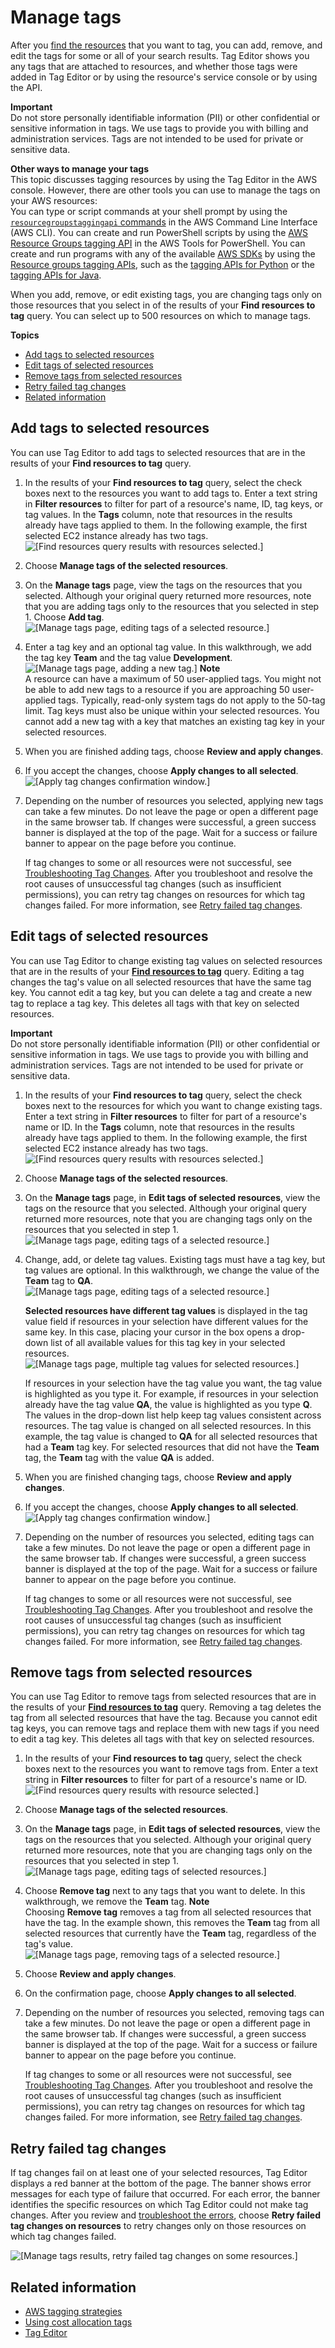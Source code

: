 # Manage tags<a name="tagging-resources"></a>

After you [find the resources](find-resources-to-tag.md) that you want to tag, you can add, remove, and edit the tags for some or all of your search results\. Tag Editor shows you any tags that are attached to resources, and whether those tags were added in Tag Editor or by using the resource's service console or by using the API\.

**Important**  
Do not store personally identifiable information \(PII\) or other confidential or sensitive information in tags\. We use tags to provide you with billing and administration services\. Tags are not intended to be used for private or sensitive data\.

**Other ways to manage your tags**  
This topic discusses tagging resources by using the Tag Editor in the AWS console\. However, there are other tools you can use to manage the tags on your AWS resources:  
You can type or script commands at your shell prompt by using the [`resourcegroupstaggingapi` commands](https://awscli.amazonaws.com/v2/documentation/api/latest/reference/resourcegroupstaggingapi/index.html#cli-aws-resourcegroupstaggingapi) in the AWS Command Line Interface \(AWS CLI\)\.
You can create and run PowerShell scripts by using the [AWS Resource Groups tagging API](https://docs.aws.amazon.com/powershell/latest/reference/items/ResourceGroupsTaggingAPI_cmdlets.html) in the AWS Tools for PowerShell\.
You can create and run programs with any of the available [AWS SDKs](https://docs.aws.amazon.com/index.html#sdks) by using the [Resource groups tagging APIs](https://docs.aws.amazon.com/resourcegroupstagging/latest/APIReference/), such as the [tagging APIs for Python](https://boto3.amazonaws.com/v1/documentation/api/latest/reference/services/resourcegroupstaggingapi.html) or the [tagging APIs for Java](https://docs.aws.amazon.com/AWSJavaScriptSDK/latest/AWS/ResourceGroupsTaggingAPI.html)\.

When you add, remove, or edit existing tags, you are changing tags only on those resources that you select in of the results of your **Find resources to tag** query\. You can select up to 500 resources on which to manage tags\.

**Topics**
+ [Add tags to selected resources](#tagging-resources-add)
+ [Edit tags of selected resources](#tagging-resources-edit)
+ [Remove tags from selected resources](#tagging-resources-delete)
+ [Retry failed tag changes](#tagging-resources-retry)
+ [Related information](#related-info-manage-tags)

## Add tags to selected resources<a name="tagging-resources-add"></a>

You can use Tag Editor to add tags to selected resources that are in the results of your **Find resources to tag** query\.

1. In the results of your **Find resources to tag** query, select the check boxes next to the resources you want to add tags to\. Enter a text string in **Filter resources** to filter for part of a resource's name, ID, tag keys, or tag values\. In the **Tags** column, note that resources in the results already have tags applied to them\. In the following example, the first selected EC2 instance already has two tags\.  
![\[Find resources query results with resources selected.\]](http://docs.aws.amazon.com/ARG/latest/userguide/images/te_findresources_results.png)

1. Choose **Manage tags of the selected resources**\.

1. On the **Manage tags** page, view the tags on the resources that you selected\. Although your original query returned more resources, note that you are adding tags only to the resources that you selected in step 1\. Choose **Add tag**\.  
![\[Manage tags page, editing tags of a selected resource.\]](http://docs.aws.amazon.com/ARG/latest/userguide/images/te_manage_tags_selected.png)

1. Enter a tag key and an optional tag value\. In this walkthrough, we add the tag key **Team** and the tag value **Development**\.  
![\[Manage tags page, adding a new tag.\]](http://docs.aws.amazon.com/ARG/latest/userguide/images/te_manage_addtag.png)
**Note**  
A resource can have a maximum of 50 user\-applied tags\. You might not be able to add new tags to a resource if you are approaching 50 user\-applied tags\. Typically, read\-only system tags do not apply to the 50\-tag limit\. Tag keys must also be unique within your selected resources\. You cannot add a new tag with a key that matches an existing tag key in your selected resources\. 

1. When you are finished adding tags, choose **Review and apply changes**\.

1. If you accept the changes, choose **Apply changes to all selected**\.  
![\[Apply tag changes confirmation window.\]](http://docs.aws.amazon.com/ARG/latest/userguide/images/te_apply_add_tag.png)

1. Depending on the number of resources you selected, applying new tags can take a few minutes\. Do not leave the page or open a different page in the same browser tab\. If changes were successful, a green success banner is displayed at the top of the page\. Wait for a success or failure banner to appear on the page before you continue\.

   If tag changes to some or all resources were not successful, see [Troubleshooting Tag Changes](troubleshooting-tags.md)\. After you troubleshoot and resolve the root causes of unsuccessful tag changes \(such as insufficient permissions\), you can retry tag changes on resources for which tag changes failed\. For more information, see [Retry failed tag changes](#tagging-resources-retry)\.

## Edit tags of selected resources<a name="tagging-resources-edit"></a>

You can use Tag Editor to change existing tag values on selected resources that are in the results of your [**Find resources to tag**](find-resources-to-tag.md) query\. Editing a tag changes the tag's value on all selected resources that have the same tag key\. You cannot edit a tag key, but you can delete a tag and create a new tag to replace a tag key\. This deletes all tags with that key on selected resources\.

**Important**  
Do not store personally identifiable information \(PII\) or other confidential or sensitive information in tags\. We use tags to provide you with billing and administration services\. Tags are not intended to be used for private or sensitive data\.

1. In the results of your **Find resources to tag** query, select the check boxes next to the resources for which you want to change existing tags\. Enter a text string in **Filter resources** to filter for part of a resource's name or ID\. In the **Tags** column, note that resources in the results already have tags applied to them\. In the following example, the first selected EC2 instance already has two tags\.  
![\[Find resources query results with resources selected.\]](http://docs.aws.amazon.com/ARG/latest/userguide/images/te_findresources_results.png)

1. Choose **Manage tags of the selected resources**\.

1. On the **Manage tags** page, in **Edit tags of selected resources**, view the tags on the resource that you selected\. Although your original query returned more resources, note that you are changing tags only on the resources that you selected in step 1\.  
![\[Manage tags page, editing tags of a selected resource.\]](http://docs.aws.amazon.com/ARG/latest/userguide/images/te_edit_tag.png)

1. Change, add, or delete tag values\. Existing tags must have a tag key, but tag values are optional\. In this walkthrough, we change the value of the **Team** tag to **QA**\.  
![\[Manage tags page, editing tags of a selected resource.\]](http://docs.aws.amazon.com/ARG/latest/userguide/images/te_change_tagvalue.png)

   **Selected resources have different tag values** is displayed in the tag value field if resources in your selection have different values for the same key\. In this case, placing your cursor in the box opens a drop\-down list of all available values for this tag key in your selected resources\.  
![\[Manage tags page, multiple tag values for selected resources.\]](http://docs.aws.amazon.com/ARG/latest/userguide/images/te_multiple_values_same_key.png)

   If resources in your selection have the tag value you want, the tag value is highlighted as you type it\. For example, if resources in your selection already have the tag value **QA**, the value is highlighted as you type **Q**\. The values in the drop\-down list help keep tag values consistent across resources\. The tag value is changed on all selected resources\. In this example, the tag value is changed to **QA** for all selected resources that had a **Team** tag key\. For selected resources that did not have the **Team** tag, the **Team** tag with the value **QA** is added\.

1. When you are finished changing tags, choose **Review and apply changes**\.

1. If you accept the changes, choose **Apply changes to all selected**\.  
![\[Apply tag changes confirmation window.\]](http://docs.aws.amazon.com/ARG/latest/userguide/images/te_apply_edittag.png)

1. Depending on the number of resources you selected, editing tags can take a few minutes\. Do not leave the page or open a different page in the same browser tab\. If changes were successful, a green success banner is displayed at the top of the page\. Wait for a success or failure banner to appear on the page before you continue\.

   If tag changes to some or all resources were not successful, see [Troubleshooting Tag Changes](troubleshooting-tags.md)\. After you troubleshoot and resolve the root causes of unsuccessful tag changes \(such as insufficient permissions\), you can retry tag changes on resources for which tag changes failed\. For more information, see [Retry failed tag changes](#tagging-resources-retry)\.

## Remove tags from selected resources<a name="tagging-resources-delete"></a>

You can use Tag Editor to remove tags from selected resources that are in the results of your [**Find resources to tag**](find-resources-to-tag.md) query\. Removing a tag deletes the tag from all selected resources that have the tag\. Because you cannot edit tag keys, you can remove tags and replace them with new tags if you need to edit a tag key\. This deletes all tags with that key on selected resources\.

1. In the results of your **Find resources to tag** query, select the check boxes next to the resources you want to remove tags from\. Enter a text string in **Filter resources** to filter for part of a resource's name or ID\.  
![\[Find resources query results with resource selected.\]](http://docs.aws.amazon.com/ARG/latest/userguide/images/te_findresources_results.png)

1. Choose **Manage tags of the selected resources**\.

1. On the **Manage tags** page, in **Edit tags of selected resources**, view the tags on the resources that you selected\. Although your original query returned more resources, note that you are changing tags only on the resources that you selected in step 1\.  
![\[Manage tags page, editing tags of selected resources.\]](http://docs.aws.amazon.com/ARG/latest/userguide/images/te_change_tagvalue.png)

1. Choose **Remove tag** next to any tags that you want to delete\. In this walkthrough, we remove the **Team** tag\.
**Note**  
Choosing **Remove tag** removes a tag from all selected resources that have the tag\. In the example shown, this removes the **Team** tag from all selected resources that currently have the **Team** tag, regardless of the tag's value\.  
![\[Manage tags page, removing tags of a selected resource.\]](http://docs.aws.amazon.com/ARG/latest/userguide/images/te_change_tagvalue.png)

1. Choose **Review and apply changes**\.

1. On the confirmation page, choose **Apply changes to all selected**\.

1. Depending on the number of resources you selected, removing tags can take a few minutes\. Do not leave the page or open a different page in the same browser tab\. If changes were successful, a green success banner is displayed at the top of the page\. Wait for a success or failure banner to appear on the page before you continue\.

   If tag changes to some or all resources were not successful, see [Troubleshooting Tag Changes](troubleshooting-tags.md)\. After you troubleshoot and resolve the root causes of unsuccessful tag changes \(such as insufficient permissions\), you can retry tag changes on resources for which tag changes failed\. For more information, see [Retry failed tag changes](#tagging-resources-retry)\.

## Retry failed tag changes<a name="tagging-resources-retry"></a>

If tag changes fail on at least one of your selected resources, Tag Editor displays a red banner at the bottom of the page\. The banner shows error messages for each type of failure that occurred\. For each error, the banner identifies the specific resources on which Tag Editor could not make tag changes\. After you review and [troubleshoot the errors](troubleshooting-tags.md), choose **Retry failed tag changes on resources** to retry changes only on those resources on which tag changes failed\.

![\[Manage tags results, retry failed tag changes on some resources.\]](http://docs.aws.amazon.com/ARG/latest/userguide/images/te_retry_failed_tag_changes_resources.png)

## Related information<a name="related-info-manage-tags"></a>
+ [AWS tagging strategies](https://aws.amazon.com/answers/account-management/aws-tagging-strategies/)
+ [Using cost allocation tags](https://docs.aws.amazon.com/awsaccountbilling/latest/aboutv2/cost-alloc-tags.html#allocation-what)
+ [Tag Editor](tag-editor.md)
